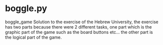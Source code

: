 # boggle.py
boggle_game
Solution to the exercise of the Hebrew University, the exercise has two parts because there were 2 different tasks,
one part which is the graphic part of the game such as the board buttons etc... the other part is the logical part of the game.
